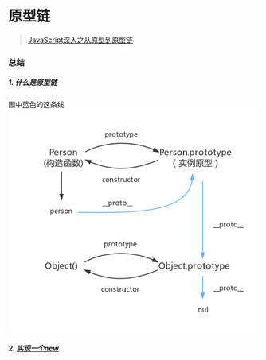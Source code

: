# 原型链
> [JavaScript深入之从原型到原型链](https://github.com/mqyqingfeng/Blog/issues/2)

### 总结
##### 1. 什么是原型链
图中蓝色的这条线  
![原型链图片](../media/prototype.png)
##### 2. [实现一个new](codeWriting/new.md)